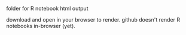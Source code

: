 folder for R notebook html output

download and open in your browser to render. github doesn't render R notebooks in-browser (yet).
